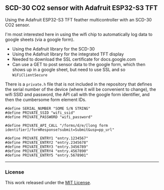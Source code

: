 ## SCD-30 CO2 sensor with Adafruit ESP32-S3 TFT

Using the Adafruit ESP32-S3 TFT feather multicontroller with an SCD-30
CO2 sensor.

I'm most interested here in using the wifi chip to automatically log
data to google sheets (via a google form).

- Using the Adafruit library for the SCD-30
- Using the Adafruit library for the integrated TFT display
- Needed to download the SSL certificate for docs.google.com
- Can use a GET to post sensor data to the google form, which then
  shows up in a google sheet, but need to use SSL and so
  `WiFiClientSecure`

There is a `private.h` file that is not included in the repository
that defines the serial number of the device (where it will be
convenient to change), the wifi SSID and password, the API call with
the google form identifier, and then the cumbersome form element IDs.

```
#define SERIAL_NUMBER "SOME S/N STRING"
#define PRIVATE_SSID "wifi_ssid"
#define PRIVATE_PASSWORD "wifi_password"

#define PRIVATE_API_CALL "/forms/d/e/[long form identifier]/formResponse?submit=Submit&usp=pp_url"

#define PRIVATE_ENTRY1 "entry.1234567"
#define PRIVATE_ENTRY2 "entry.2345678"
#define PRIVATE_ENTRY3 "entry.3456789"
#define PRIVATE_ENTRY4 "entry.4567890"
#define PRIVATE_ENTRY5 "entry.5678901"
```

---

### License

This work released under the [MIT License](LICENSE.md).
